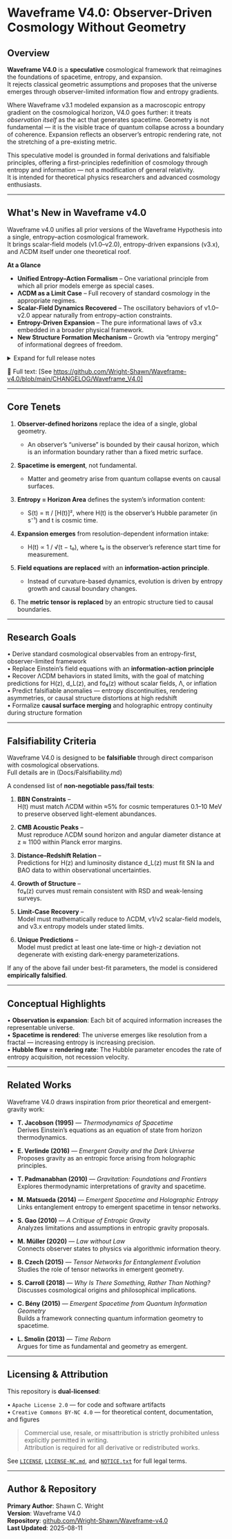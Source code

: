 # Waveframe V4.0: Observer-Driven Cosmology Without Geometry

## Overview

**Waveframe V4.0** is a **speculative** cosmological framework that reimagines the foundations of spacetime, entropy, and expansion.  
It rejects classical geometric assumptions and proposes that the universe emerges through observer-limited information flow and entropy gradients.

Where Waveframe v3.1 modeled expansion as a macroscopic entropy gradient on the cosmological horizon, V4.0 goes further: it treats *observation itself* as the act that generates spacetime. Geometry is not fundamental — it is the visible trace of quantum collapse across a boundary of coherence. Expansion reflects an observer’s entropic rendering rate, not the stretching of a pre-existing metric.

This speculative model is grounded in formal derivations and falsifiable principles, offering a first-principles redefinition of cosmology through entropy and information — not a modification of general relativity.  
It is intended for theoretical physics researchers and advanced cosmology enthusiasts.

---

## What's New in Waveframe v4.0

Waveframe v4.0 unifies all prior versions of the Waveframe Hypothesis into a single, entropy–action cosmological framework.  
It brings scalar-field models (v1.0–v2.0), entropy-driven expansions (v3.x), and ΛCDM itself under one theoretical roof.

**At a Glance**
- **Unified Entropy–Action Formalism** – One variational principle from which all prior models emerge as special cases.
- **ΛCDM as a Limit Case** – Full recovery of standard cosmology in the appropriate regimes.
- **Scalar-Field Dynamics Recovered** – The oscillatory behaviors of v1.0–v2.0 appear naturally from entropy–action constraints.
- **Entropy-Driven Expansion** – The pure informational laws of v3.x embedded in a broader physical framework.
- **New Structure Formation Mechanism** – Growth via “entropy merging” of informational degrees of freedom.

<details>
<summary>Expand for full release notes</summary>

### Key Advances over v3.1
- **Entropy–Action Derivation** – A full variational formalism linking horizon entropy, observer information, and causal boundaries.  
- **Emergent Spacetime Dynamics** – Time and geometry arise from entropy gradients, directly tying horizon area growth to expansion rate.  
- **Hubble Law from Entropy Growth** – Standard Hubble law recovered as a limit; predicts deviations in certain regimes.  
- **Structure Formation from Entropy Merging** – Consistent with ΛCDM perturbation theory in the limit case.  
- **Limit Case Mapping** – Explicit recovery of:
  - ΛCDM (flat and curved)
  - v1.0/v2.0 scalar-field cosmologies
  - v3.x entropy-growth models
- **Philosophical & Observational Bridge** – Connects thermodynamics and information theory to measurable parameters.

### Why v4.0 Matters
v4.0 is not a replacement for earlier models — it is their parent theory.  
By grounding cosmic dynamics in a generalized entropy–action principle, Waveframe now:
- Explains why earlier models work.
- Connects cosmology to deeper information-theoretic laws.
- Retains falsifiability through direct links to H(z), μ(z), and fσ₈(z).

</details>

📄 Full text: [See https://github.com/Wright-Shawn/Waveframe-v4.0/blob/main/CHANGELOG/Waveframe_V4.0]

---

## Core Tenets

1. **Observer-defined horizons** replace the idea of a single, global geometry.  
   - An observer’s “universe” is bounded by their causal horizon, which is an information boundary rather than a fixed metric surface.

2. **Spacetime is emergent**, not fundamental.  
   - Matter and geometry arise from quantum collapse events on causal surfaces.

3. **Entropy = Horizon Area** defines the system’s information content:  
   - S(t) = π / [H(t)]², where H(t) is the observer’s Hubble parameter (in s⁻¹) and t is cosmic time.

4. **Expansion emerges** from resolution-dependent information intake:  
   - H(t) ∝ 1 / √(t − t₀), where t₀ is the observer’s reference start time for measurement.

5. **Field equations are replaced** with an **information-action principle**.  
   - Instead of curvature-based dynamics, evolution is driven by entropy growth and causal boundary changes.

6. The **metric tensor is replaced** by an entropic structure tied to causal boundaries.

---

## Research Goals

• Derive standard cosmological observables from an entropy-first, observer-limited framework  
• Replace Einstein’s field equations with an **information-action principle**  
• Recover ΛCDM behaviors in stated limits, with the goal of matching predictions for H(z), d_L(z), and fσ₈(z) without scalar fields, Λ, or inflation  
• Predict falsifiable anomalies — entropy discontinuities, rendering asymmetries, or causal structure distortions at high redshift  
• Formalize **causal surface merging** and holographic entropy continuity during structure formation  

---

## Falsifiability Criteria

Waveframe V4.0 is designed to be **falsifiable** through direct comparison with cosmological observations.  
Full details are in (Docs/Falsifiability.md)

A condensed list of **non-negotiable pass/fail tests**:

1. **BBN Constraints** –  
   H(t) must match ΛCDM within ≈5% for cosmic temperatures 0.1–10 MeV to preserve observed light-element abundances.  

2. **CMB Acoustic Peaks** –  
   Must reproduce ΛCDM sound horizon and angular diameter distance at z ≈ 1100 within Planck error margins.  

3. **Distance–Redshift Relation** –  
   Predictions for H(z) and luminosity distance d_L(z) must fit SN Ia and BAO data to within observational uncertainties.  

4. **Growth of Structure** –  
   fσ₈(z) curves must remain consistent with RSD and weak-lensing surveys.  

5. **Limit-Case Recovery** –  
   Model must mathematically reduce to ΛCDM, v1/v2 scalar-field models, and v3.x entropy models under stated limits.  

6. **Unique Predictions** –  
   Model must predict at least one late-time or high-z deviation not degenerate with existing dark-energy parameterizations.  

If any of the above fail under best-fit parameters, the model is considered **empirically falsified**.

---

## Conceptual Highlights

• **Observation is expansion**: Each bit of acquired information increases the representable universe.  
• **Spacetime is rendered**: The universe emerges like resolution from a fractal — increasing entropy is increasing precision.  
• **Hubble flow = rendering rate**: The Hubble parameter encodes the rate of entropy acquisition, not recession velocity.  

---

## Related Works

Waveframe V4.0 draws inspiration from prior theoretical and emergent-gravity work:

- **T. Jacobson (1995)** — *Thermodynamics of Spacetime*  
  Derives Einstein’s equations as an equation of state from horizon thermodynamics.

- **E. Verlinde (2016)** — *Emergent Gravity and the Dark Universe*  
  Proposes gravity as an entropic force arising from holographic principles.

- **T. Padmanabhan (2010)** — *Gravitation: Foundations and Frontiers*  
  Explores thermodynamic interpretations of gravity and spacetime.

- **M. Matsueda (2014)** — *Emergent Spacetime and Holographic Entropy*  
  Links entanglement entropy to emergent spacetime in tensor networks.

- **S. Gao (2010)** — *A Critique of Entropic Gravity*  
  Analyzes limitations and assumptions in entropic gravity proposals.

- **M. Müller (2020)** — *Law without Law*  
  Connects observer states to physics via algorithmic information theory.

- **B. Czech (2015)** — *Tensor Networks for Entanglement Evolution*  
  Studies the role of tensor networks in emergent geometry.

- **S. Carroll (2018)** — *Why Is There Something, Rather Than Nothing?*  
  Discusses cosmological origins and philosophical implications.

- **C. Bény (2015)** — *Emergent Spacetime from Quantum Information Geometry*  
  Builds a framework connecting quantum information geometry to spacetime.

- **L. Smolin (2013)** — *Time Reborn*  
  Argues for time as fundamental and geometry as emergent.

---

## Licensing & Attribution

This repository is **dual-licensed**:

• `Apache License 2.0` — for code and software artifacts  
• `Creative Commons BY-NC 4.0` — for theoretical content, documentation, and figures  

> Commercial use, resale, or misattribution is strictly prohibited unless explicitly permitted in writing.  
> Attribution is required for all derivative or redistributed works.  

See [`LICENSE`](./LICENSE), [`LICENSE-NC.md`](./LICENSE-NC.md), and [`NOTICE.txt`](./NOTICE.txt) for full legal terms.

---

## Author & Repository

**Primary Author**: Shawn C. Wright  
**Version**: Waveframe V4.0  
**Repository**: [github.com/Wright-Shawn/Waveframe-v4.0](https://github.com/Wright-Shawn/Waveframe-v4.0)  
**Last Updated**: 2025-08-11